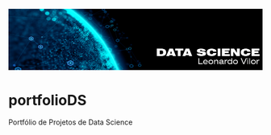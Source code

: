 <p align="center">
  <img src="banner_portfolioDS.png" >
</p>

# portfolioDS
Portfólio de Projetos de Data Science
